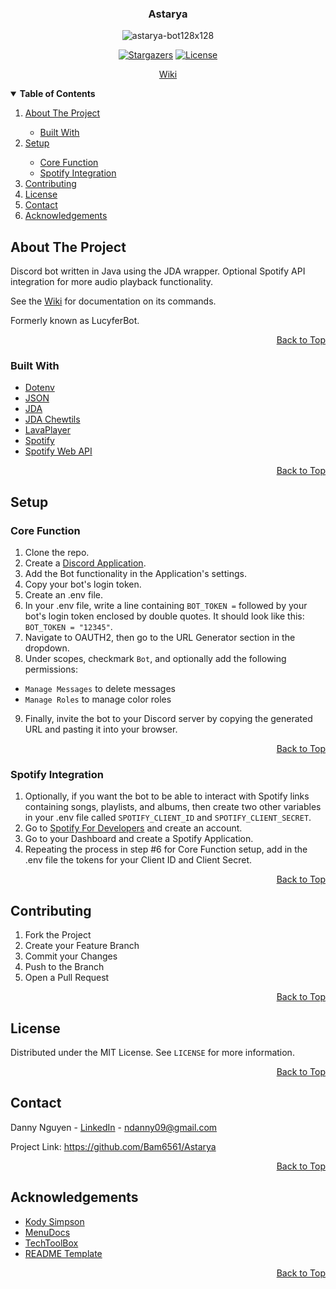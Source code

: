 <a name="top"></a>

<!-- LOGO -->
<div align="center">
  <h3>Astarya</h3>
  <img src="https://i.ibb.co/9sFBrX8/astarya-bot128x128.png" alt="astarya-bot128x128">

  [![Stargazers][stars-shield]][stars-url] [![License][license-shield]][license-url]

  <a href="https://github.com/Bam6561/Astarya/wiki">Wiki</a>
</div>

<!-- TABLE OF CONTENTS -->
<details open>
  <summary><b> Table of Contents </b></summary>
  <ol>
    <li><a href="#about-the-project"> About The Project </a></li>
      <ul>
        <li><a href="#built-with"> Built With </a></li>
      </ul>
    <li><a href="#setup"> Setup </a></li>
      <ul>
        <li><a href="#core-function"> Core Function </a></li>
        <li><a href="#spotify-integration"> Spotify Integration </a></li>
      </ul>
    <li><a href="#contributing"> Contributing </a></li>
    <li><a href="#license"> License </a></li>
    <li><a href="#contact"> Contact </a></li>
    <li><a href="#acknowledgements"> Acknowledgements </a></li>
  </ol>
</details>

<!-- ABOUT THE PROJECT -->
## About The Project
Discord bot written in Java using the JDA wrapper. Optional Spotify API integration for more audio playback
functionality. 

See the [Wiki](https://github.com/Bam6561/Astarya/wiki) for documentation on its commands.

Formerly known as LucyferBot.

<p align="right"><a href="#top">Back to Top</a></p>

### Built With
* [Dotenv](https://github.com/cdimascio/dotenv-java)
* [JSON](https://github.com/stleary/JSON-java)
* [JDA](https://github.com/DV8FromTheWorld/JDA)
* [JDA Chewtils](https://github.com/Chew/JDA-Chewtils)
* [LavaPlayer](https://github.com/sedmelluq/lavaplayer)
* [Spotify](https://developer.spotify.com/dashboard/)
* [Spotify Web API](https://github.com/spotify-web-api-java/spotify-web-api-java)

<p align="right"><a href="#top">Back to Top</a></p>

<!-- SETUP -->
## Setup

### Core Function
1. Clone the repo.
2. Create a [Discord Application](https://discord.com/developers/docs/intro).
3. Add the Bot functionality in the Application's settings.
4. Copy your bot's login token.
5. Create an .env file.
6. In your .env file, write a line containing `BOT_TOKEN =` followed by your bot's login token enclosed by double
   quotes. It should look like this: `BOT_TOKEN = "12345"`.
7. Navigate to OAUTH2, then go to the URL Generator section in the dropdown.
8. Under scopes, checkmark `Bot`, and optionally add the following permissions:
- `Manage Messages` to delete messages
- `Manage Roles` to manage color roles
9. Finally, invite the bot to your Discord server by copying the generated URL and pasting it into your browser.

<p align="right"><a href="#top">Back to Top</a></p>

### Spotify Integration
1. Optionally, if you want the bot to be able to interact with Spotify links containing songs, playlists, and albums,
    then create two other variables in your .env file called `SPOTIFY_CLIENT_ID` and `SPOTIFY_CLIENT_SECRET`.
2. Go to [Spotify For Developers](https://developer.spotify.com/) and create an account.
3. Go to your Dashboard and create a Spotify Application.
4. Repeating the process in step #6 for Core Function setup, add in the .env file the tokens for your Client ID and Client Secret.

<p align="right"><a href="#top">Back to Top</a></p>

<!-- CONTRIBUTING -->
## Contributing
1. Fork the Project
2. Create your Feature Branch
3. Commit your Changes
4. Push to the Branch
5. Open a Pull Request

<p align="right"><a href="#top">Back to Top</a></p>

<!-- LICENSE -->
## License
Distributed under the MIT License. See `LICENSE` for more information.

<p align="right"><a href="#top">Back to Top</a></p>

<!-- CONTACT -->
## Contact
Danny Nguyen - [LinkedIn](https://www.linkedin.com/in/ndanny09/) - ndanny09@gmail.com

Project Link: https://github.com/Bam6561/Astarya

<p align="right"><a href="#top">Back to Top</a></p>

<!-- ACKNOWLEDGEMENTS -->
## Acknowledgements
* [Kody Simpson](https://www.youtube.com/c/KodySimpson)
* [MenuDocs](https://www.youtube.com/c/MenuDocs)
* [TechToolBox](https://www.youtube.com/c/TechToolboxOfficial)
* [README Template](https://github.com/othneildrew/Best-README-Template#prerequisites)

<p align="right"><a href="#top">Back to Top</a></p>

<!-- SHIELDS -->
[stars-shield]: https://img.shields.io/github/stars/Bam6561/Astarya
[stars-url]: https://github.com/Bam6561/Astarya/stargazers
[license-shield]: https://img.shields.io/github/license/Bam6561/Astarya
[license-url]: https://github.com/Bam6561/Astarya/blob/main/LICENSE

